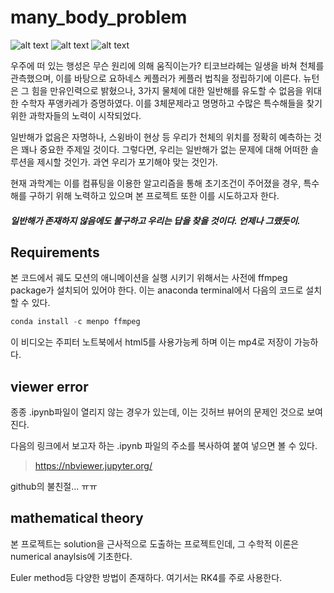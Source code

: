 # many_body_problem

<p float="left">
<a> <img src="https://img.shields.io/badge/Language-Python3-blue" alt="alt text"> </a>
<a> <img src="https://img.shields.io/badge/Language-Jupyter notebook-blue" alt="alt text"> </a>  
<a> <img src="https://img.shields.io/badge/Language-Anaconda3-blue" alt="alt text"> </a>
</p>

우주에 떠 있는 행성은 무슨 원리에 의해 움직이는가? 티코브라헤는 일생을 바쳐 천체를 관측했으며, 이를 바탕으로 요하네스 케플러가 케플러 법칙을 정립하기에 이른다. 뉴턴은 그 힘을 만유인력으로 밝혔으나, 3가지 물체에 대한 일반해를 유도할 수 없음을 위대한 수학자 푸앵카레가 증명하였다. 이를 3체문제라고 명명하고 수많은 특수해들을 찾기 위한 과학자들의 노력이 시작되었다.

일반해가 없음은 자명하나, 스윙바이 현상 등 우리가 천체의 위치를 정확히 예측하는 것은 꽤나 중요한 주제일 것이다. 그렇다면, 우리는 일반해가 없는 문제에 대해 어떠한 솔루션을 제시할 것인가. 과연 우리가 포기해야 맞는 것인가.

현재 과학계는 이를 컴퓨팅을 이용한 알고리즘을 통해 초기조건이 주어졌을 경우, 특수해를 구하기 위해 노력하고 있으며 본 프로젝트 또한 이를 시도하고자 한다. 


##### 일반해가 존재하지 않음에도 불구하고 우리는 답을 찾을 것이다. 언제나 그랬듯이.


## Requirements
본 코드에서 궤도 모션의 애니메이션을 실행 시키기 위해서는 사전에 ffmpeg package가 설치되어 있어야 한다. 이는 anaconda terminal에서 다음의 코드로 설치할 수 있다.
```python
conda install -c menpo ffmpeg
```
이 비디오는 주피터 노트북에서 html5를 사용가능케 하며 이는 mp4로 저장이 가능하다.


## viewer error
종종 .ipynb파일이 열리지 않는 경우가 있는데, 이는 깃허브 뷰어의 문제인 것으로 보여진다.

다음의 링크에서 보고자 하는 .ipynb 파일의 주소를 복사하여 붙여 넣으면 볼 수 있다.
>https://nbviewer.jupyter.org/

github의 불친절... ㅠㅠ


## mathematical theory
본 프로젝트는 solution을 근사적으로 도출하는 프로젝트인데, 그 수학적 이론은 numerical anaylsis에 기초한다.

Euler method등 다양한 방법이 존재하다. 여기서는 RK4를 주로 사용한다.

